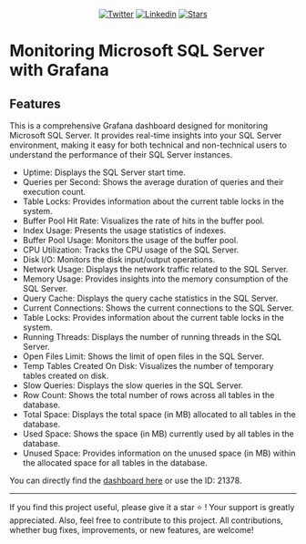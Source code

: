 <p align="center">
	<a href="https://twitter.com/cz_antoine"><img alt="Twitter" src="https://img.shields.io/twitter/follow/cz_antoine?style=social"></a>
	<a href="https://www.linkedin.com/in/antoine-cichowicz-837575b1"><img alt="Linkedin" src="https://img.shields.io/badge/-Antoine-blue?style=flat-square&logo=Linkedin&logoColor=white"></a>
	<a href="https://github.com/czantoine/microsoft-sql-server-with-grafana"><img alt="Stars" src="https://img.shields.io/github/stars/czantoine/microsoft-sql-server-with-grafana"></a>
</p>

# Monitoring Microsoft SQL Server with Grafana

## Features

This is a comprehensive Grafana dashboard designed for monitoring Microsoft SQL Server. It provides real-time insights into your SQL Server environment, making it easy for both technical and non-technical users to understand the performance of their SQL Server instances.

- Uptime: Displays the SQL Server start time.
- Queries per Second: Shows the average duration of queries and their execution count.
- Table Locks: Provides information about the current table locks in the system.
- Buffer Pool Hit Rate: Visualizes the rate of hits in the buffer pool.
- Index Usage: Presents the usage statistics of indexes.
- Buffer Pool Usage: Monitors the usage of the buffer pool.
- CPU Utilization: Tracks the CPU usage of the SQL Server.
- Disk I/O: Monitors the disk input/output operations.
- Network Usage: Displays the network traffic related to the SQL Server.
- Memory Usage: Provides insights into the memory consumption of the SQL Server.
- Query Cache: Displays the query cache statistics in the SQL Server.
- Current Connections: Shows the current connections to the SQL Server.
- Table Locks: Provides information about the current table locks in the system.
- Running Threads: Displays the number of running threads in the SQL Server.
- Open Files Limit: Shows the limit of open files in the SQL Server.
- Temp Tables Created On Disk: Visualizes the number of temporary tables created on disk.
- Slow Queries: Displays the slow queries in the SQL Server.
- Row Count: Shows the total number of rows across all tables in the database.
- Total Space: Displays the total space (in MB) allocated to all tables in the database.
- Used Space: Shows the space (in MB) currently used by all tables in the database.
- Unused Space: Provides information on the unused space (in MB) within the allocated space for all tables in the database.

You can directly find the [dashboard here](https://grafana.com/grafana/dashboards/21378-microsoft-sql-server-dashboard/) or use the ID: 21378.

--- 

If you find this project useful, please give it a star ⭐️ ! Your support is greatly appreciated. Also, feel free to contribute to this project. All contributions, whether bug fixes, improvements, or new features, are welcome!